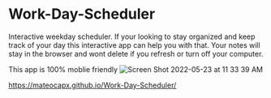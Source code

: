 # Work-Day-Scheduler 

Interactive weekday scheduler.  If your looking to stay organized and keep track of your day this interactive app can help you with that. Your notes will stay in the browser and wont delete if you refresh or turn off your computer. 

This app is 100% moblie friendly 
![Screen Shot 2022-05-23 at 11 33 39 AM](https://user-images.githubusercontent.com/102997990/169855398-1c82e5cb-d2c7-48bd-bc80-e3237b40d932.png)

https://mateocapx.github.io/Work-Day-Scheduler/
